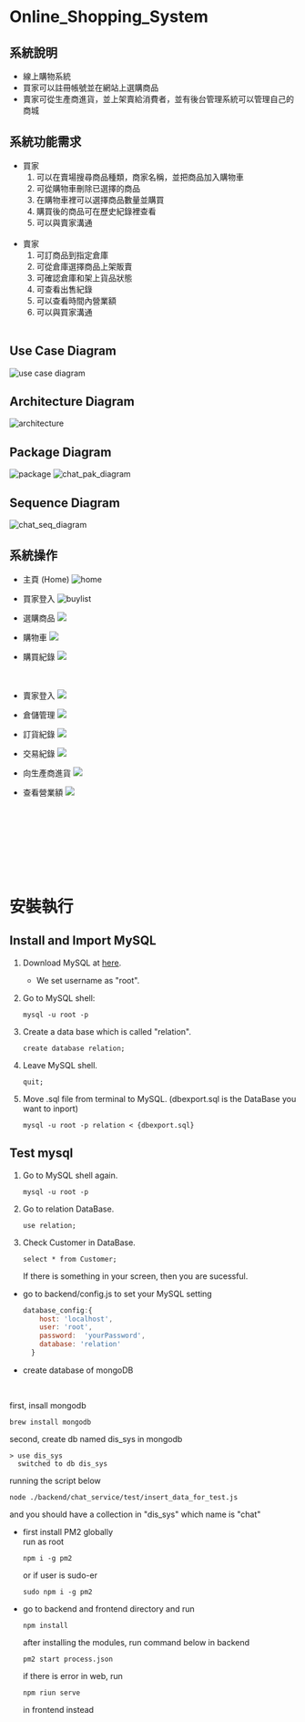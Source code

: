 # Online_Shopping_System
## 系統說明
- 線上購物系統
- 買家可以註冊帳號並在網站上選購商品
- 賣家可從生產商進貨，並上架賣給消費者，並有後台管理系統可以管理自己的商城

## 系統功能需求
- 買家
  1. 可以在賣場搜尋商品種類，商家名稱，並把商品加入購物車
  2.	可從購物車刪除已選擇的商品
  3.	在購物車裡可以選擇商品數量並購買
  4.	購買後的商品可在歷史紀錄裡查看
  5. 可以與賣家溝通
<br/><br/>
- 賣家
  1.	可訂商品到指定倉庫
  2.	可從倉庫選擇商品上架販賣
  3.	可確認倉庫和架上貨品狀態
  4.	可查看出售紀錄
  5.	可以查看時間內營業額
  6.  可以與買家溝通
<br/><br/>

## Use Case Diagram
![use case diagram](./image/use_case_diagram.png)

## Architecture Diagram
![architecture](./image/architecture.png)

## Package Diagram
![package](./image/shard_express.png)
![chat_pak_diagram](./image/chat_pak_diagram.png)

## Sequence Diagram
![chat_seq_diagram](./image/chat_seq_diagram.png)


## 系統操作

- 主頁 (Home)
![home](./image/home.png)

- 買家登入 
![buylist](./image/customerLogin.png)

- 選購商品
![](./image/product.png)

- 購物車
![](./image/cart.png)

- 購買紀錄
![](./image/customerBuyHistory.png)
<br/><br/><br/>

- 賣家登入
![](./image/managerLogin.png)

- 倉儲管理
![](./image/productManage.png)

- 訂貨紀錄
![](./image/orderHistory.png)

- 交易紀錄
![](./image/tradeHistory.png)

- 向生產商進貨
![](./image/orderList.png)

- 查看營業額
![](./image/revenue.png)

<br/><br/><br/>

<br/><br/><br/>

# 安裝執行

## Install and Import MySQL

1. Download MySQL at [here](https://dev.mysql.com/downloads/mysql/).
    * We set username as "root".

2. Go to MySQL shell:
    ```
    mysql -u root -p
    ```

3. Create a data base which is called "relation".
    ```
    create database relation;
    ```

4. Leave MySQL shell.
    ```
    quit;
    ```

5. Move .sql file from terminal to MySQL. (dbexport.sql is the DataBase you want to inport)
    ```
    mysql -u root -p relation < {dbexport.sql}
    ```

## Test mysql

1. Go to MySQL shell again.
    ```
    mysql -u root -p
    ```

2. Go to relation DataBase.
    ```
    use relation;
    ```

3. Check Customer in DataBase.
    ```
    select * from Customer;
    ```

    If there is something in your screen, then you are sucessful.



- go to backend/config.js to set your MySQL setting
  ```javascript
  database_config:{
      host: 'localhost',
      user: 'root',
      password:  'yourPassword',
      database: 'relation'
    }
  ```

- create database of mongoDB 
<br/>

  first, insall mongodb
  ```console
  brew install mongodb
  ```
  second, create db named dis_sys in mongodb
  ```console
  > use dis_sys
    switched to db dis_sys
  ```
  running the script below
  ```console
  node ./backend/chat_service/test/insert_data_for_test.js
  ```
  and you should have a collection in "dis_sys" which name is "chat"

- first install PM2 globally
  <br/>
  run as root
  ```
  npm i -g pm2
  ```
  or if user is sudo-er
  ```
  sudo npm i -g pm2
  ```
- go to backend and frontend directory and run
  ```
  npm install
  ```
  after installing the modules, run command below in backend
  ```
  pm2 start process.json
  ```
  if there is error in web, run 
  ```
  npm riun serve
  ```
  in frontend instead
  



